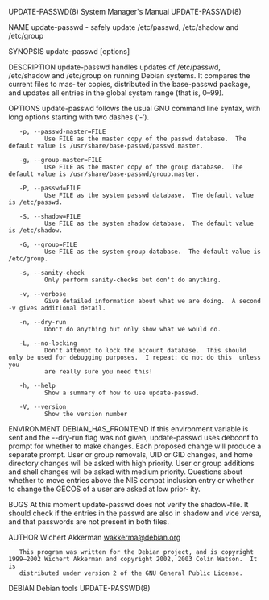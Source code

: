 UPDATE-PASSWD(8)                                              System Manager's Manual                                             UPDATE-PASSWD(8)

NAME
       update-passwd - safely update /etc/passwd, /etc/shadow and /etc/group

SYNOPSIS
       update-passwd [options]

DESCRIPTION
       update-passwd  handles updates of /etc/passwd, /etc/shadow and /etc/group on running Debian systems.  It compares the current files to mas‐
       ter copies, distributed in the base-passwd package, and updates all entries in the global system range (that is, 0–99).

OPTIONS
       update-passwd follows the usual GNU command line syntax, with long options starting with two dashes (‘-’).

       -p, --passwd-master=FILE
              Use FILE as the master copy of the passwd database.  The default value is /usr/share/base-passwd/passwd.master.

       -g, --group-master=FILE
              Use FILE as the master copy of the group database.  The default value is /usr/share/base-passwd/group.master.

       -P, --passwd=FILE
              Use FILE as the system passwd database.  The default value is /etc/passwd.

       -S, --shadow=FILE
              Use FILE as the system shadow database.  The default value is /etc/shadow.

       -G, --group=FILE
              Use FILE as the system group database.  The default value is /etc/group.

       -s, --sanity-check
              Only perform sanity-checks but don't do anything.

       -v, --verbose
              Give detailed information about what we are doing.  A second -v gives additional detail.

       -n, --dry-run
              Don't do anything but only show what we would do.

       -L, --no-locking
              Don't attempt to lock the account database.  This should only be used for debugging purposes.  I repeat: do not do this  unless  you
              are really sure you need this!

       -h, --help
              Show a summary of how to use update-passwd.

       -V, --version
              Show the version number

ENVIRONMENT
       DEBIAN_HAS_FRONTEND
              If  this environment variable is sent and the --dry-run flag was not given, update-passwd uses debconf to prompt for whether to make
              changes.  Each proposed change will produce a separate prompt.  User or group removals, UID  or  GID  changes,  and  home  directory
              changes  will be asked with high priority.  User or group additions and shell changes will be asked with medium priority.  Questions
              about whether to move entries above the NIS compat inclusion entry or whether to change the GECOS of a user are asked at low  prior‐
              ity.

BUGS
       At  this  moment  update-passwd  does not verify the shadow-file.  It should check if the entries in the passwd are also in shadow and vice
       versa, and that passwords are not present in both files.

AUTHOR
       Wichert Akkerman <wakkerma@debian.org>

       This program was written for the Debian project, and is copyright 1999–2002 Wichert Akkerman and copyright 2002, 2003 Colin Watson.  It  is
       distributed under version 2 of the GNU General Public License.

DEBIAN                                                             Debian tools                                                   UPDATE-PASSWD(8)
